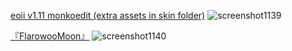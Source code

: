 [eoii v1.11 monkoedit (extra assets in skin folder)](https://flameztear.s-ul.eu/8mUvVxrD)
![screenshot1139](https://github.com/Flamezztear/Skins/assets/173984352/fbc370da-7356-4062-bc97-3b9d17d2cd33)

[『FlarowooMoon』](https://flameztear.s-ul.eu/qgu67gxs)
![screenshot1140](https://github.com/Flamezztear/Skins/assets/173984352/bdc8d3c3-44e6-460e-be9b-12e2885d786c)

